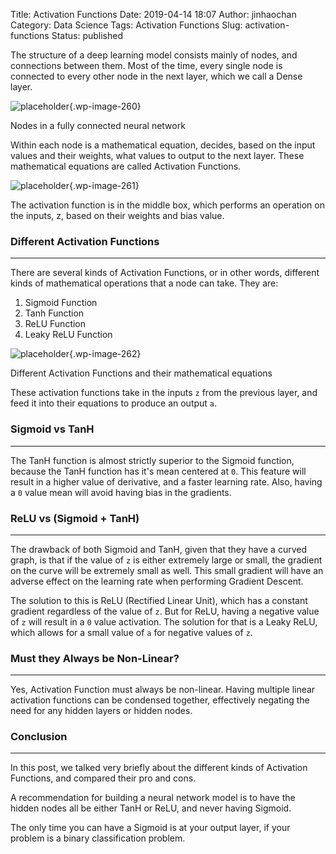 Title: Activation Functions
Date: 2019-04-14 18:07
Author: jinhaochan
Category: Data Science
Tags: Activation Functions
Slug: activation-functions
Status: published



The structure of a deep learning model consists mainly of nodes, and connections between them. Most of the time, every single node is connected to every other node in the next layer, which we call a Dense layer.



<!-- wp:image {"id":260,"align":"center"} -->

>


![placeholder]({attach}media/2019/01/2.png){.wp-image-260}  
<figcaption>
Nodes in a fully connected neural network
</figcaption>








Within each node is a mathematical equation, decides, based on the input values and their weights, what values to output to the next layer. These mathematical equations are called Activation Functions.



<!-- wp:image {"id":261,"align":"center"} -->

>


![placeholder]({attach}media/2019/01/3.png){.wp-image-261}  
<figcaption>
The activation function is in the middle box, which performs an operation on the inputs, z, based on their weights and bias value.
</figcaption>






<!-- wp:heading {"level":3} -->

### Different Activation Functions





------------------------------------------------------------------------



</p>


There are several kinds of Activation Functions, or in other words, different kinds of mathematical operations that a node can take. They are:



<!-- wp:list {"ordered":true} -->

1.  Sigmoid Function
2.  Tanh Function
3.  ReLU Function
4.  Leaky ReLU Function



<!-- wp:image {"id":262,"align":"center"} -->

>


![placeholder]({attach}media/2019/01/4.png){.wp-image-262}  
<figcaption>
Different Activation Functions and their mathematical equations
</figcaption>








These activation functions take in the inputs `z` from the previous layer, and feed it into their equations to produce an output `a`.



<!-- wp:heading {"level":3} -->

### Sigmoid vs TanH





------------------------------------------------------------------------



</p>


The TanH function is almost strictly superior to the Sigmoid function, because the TanH function has it's mean centered at `0`. This feature will result in a higher value of derivative, and a faster learning rate. Also, having a `0` value mean will avoid having bias in the gradients.



<!-- wp:heading {"level":3} -->

### ReLU vs (Sigmoid + TanH)





------------------------------------------------------------------------



</p>


The drawback of both Sigmoid and TanH, given that they have a curved graph, is that if the value of `z` is either extremely large or small, the gradient on the curve will be extremely small as well. This small gradient will have an adverse effect on the learning rate when performing Gradient Descent.





The solution to this is ReLU (Rectified Linear Unit), which has a constant gradient regardless of the value of `z`. But for ReLU, having a negative value of `z` will result in a `0` value activation. The solution for that is a Leaky ReLU, which allows for a small value of `a` for negative values of `z`.



<!-- wp:heading {"level":3} -->

### Must they Always be Non-Linear?





------------------------------------------------------------------------



</p>


Yes, Activation Function must always be non-linear. Having multiple linear activation functions can be condensed together, effectively negating the need for any hidden layers or hidden nodes.



<!-- wp:heading {"level":3} -->

### Conclusion





------------------------------------------------------------------------



</p>


In this post, we talked very briefly about the different kinds of Activation Functions, and compared their pro and cons.





A recommendation for building a neural network model is to have the hidden nodes all be either TanH or ReLU, and never having Sigmoid.





The only time you can have a Sigmoid is at your output layer, if your problem is a binary classification problem.



